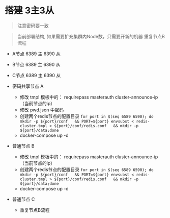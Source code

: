 # 搭建 3主3从 
> 注意密码要一致

> 当前部署结构, 如果需要扩充集群内Node数，只需要开新的机器 重复节点B流程
- A节点 6389 主 6390 从
- B节点 6389 主 6390 从
- C节点 6389 主 6390 从


- 密码共享节点 A
    - 修改 tmpl 模板中的： requirepass masterauth cluster-announce-ip （当前节点的ip）
    - 修改 pwd.json 中密码
    - 创建两个redis节点的配置目录 `for port in $(seq 6589 6590); do   mkdir -p ${port}/conf   && PORT=${port} envsubst < redis-cluster.tmpl > ${port}/conf/redis.conf   && mkdir -p ${port}/data;done`
    - docker-compose up -d 

- 普通节点 B
    - 修改 tmpl 模板中的： requirepass masterauth cluster-announce-ip （当前节点的ip）
    - 创建两个redis节点的配置目录 `for port in $(seq 6589 6590); do   mkdir -p ${port}/conf   && PORT=${port} envsubst < redis-cluster.tmpl > ${port}/conf/redis.conf   && mkdir -p ${port}/data;done`
    - docker-compose up -d 

- 普通节点 C
    - 重复节点B流程

